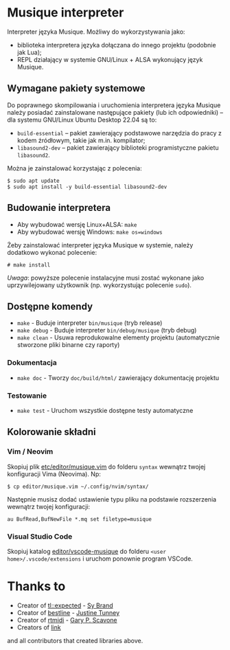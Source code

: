 # Musique interpreter

Interpreter języka Musique. Możliwy do wykorzystywania jako:

- biblioteka interpretera języka dołączana do innego projektu (podobnie jak Lua);
- REPL działający w systemie GNU/Linux + ALSA wykonujący język Musique.

## Wymagane pakiety systemowe

Do poprawnego skompilowania i uruchomienia interpretera języka Musique należy posiadać zainstalowane następujące pakiety (lub ich odpowiedniki) – dla systemu GNU/Linux Ubuntu Desktop 22.04 są to:

- `build-essential` – pakiet zawierający podstawowe narzędzia do pracy z kodem źródłowym, takie jak m.in. kompilator;
- `libasound2-dev` – pakiet zawierający biblioteki programistyczne pakietu `libasound2`.

Można je zainstalować korzystając z polecenia:

```
$ sudo apt update
$ sudo apt install -y build-essential libasound2-dev
```

## Budowanie interpretera

- Aby wybudować wersję Linux+ALSA: `make`
- Aby wybudować wersję Windows: `make os=windows`

Żeby zainstalować interpreter języka Musique w systemie, należy dodatkowo wykonać polecenie:

```
# make install
```

*Uwaga*: powyższe polecenie instalacyjne musi zostać wykonane jako uprzywilejowany użytkownik (np. wykorzystując polecenie `sudo`).

## Dostępne komendy

- `make` - Buduje interpreter `bin/musique` (tryb release)
- `make debug` - Buduje interpreter `bin/debug/musique` (tryb debug)
- `make clean` - Usuwa reprodukowalne elementy projektu (automatycznie stworzone pliki binarne czy raporty)

### Dokumentacja

- `make doc` - Tworzy `doc/build/html/` zawierający dokumentację projektu

### Testowanie

- `make test` - Uruchom wszystkie dostępne testy automatyczne

## Kolorowanie składni

### Vim / Neovim

Skopiuj plik [etc/editor/musique.vim](etc/editor/musique.vim) do folderu `syntax` wewnątrz twojej konfiguracji Vima (Neovima). Np:

```console
$ cp editor/musique.vim ~/.config/nvim/syntax/
```

Następnie musisz dodać ustawienie typu pliku na podstawie rozszerzenia wewnątrz twojej konfiguracji:

```vim
au BufRead,BufNewFile *.mq set filetype=musique
```

### Visual Studio Code

Skopiuj katalog [editor/vscode-musique](editor/vscode-musique) do folderu `<user home>/.vscode/extensions` i uruchom ponownie program VSCode.

# Thanks to

- Creator of [tl::expected](https://github.com/TartanLlama/expected) - [Sy Brand](https://sybrand.ink/)
- Creator of [bestline](https://github.com/jart/bestline) - [Justine Tunney](https://justinetunney.com/)
- Creator of [rtmidi](https://github.com/thestk/rtmidi/) - [Gary P. Scavone](http://www.music.mcgill.ca/~gary/)
- Creators of [link](https://github.com/Ableton/link)

and all contributors that created libraries above.
